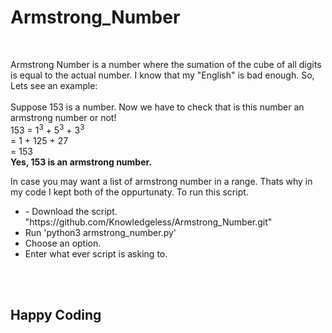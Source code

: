 # Armstrong_Number

<br>
<p>
  Armstrong Number is a number where the sumation of the cube of all digits is equal to the actual number. I know that my "English" is bad enough. So, Lets see an example:<br><br>
  Suppose 153 is a number. Now we have to check that is this number an armstrong number or not!<br>
  153 = 1<sup>3</sup> + 5<sup>3</sup> + 3<sup>3</sup>  <br>
      = 1 + 125 + 27 <br>
      = 153 <br>
<b>Yes, 153 is an armstrong number.</b> <br>
</p>
<p>
  In case you may want a list of armstrong number in a range. Thats why in my code I kept both of the oppurtunaty. To run this script.
  <ul>
    <li>- Download the script. "https://github.com/Knowledgeless/Armstrong_Number.git"</li>
    <li>Run 'python3 armstrong_number.py'</li>
    <li>Choose an option.</li>
    <li>Enter what ever script is asking to.</li>
  </ul>
</p>
<br><br>
<h2>Happy Coding </h2>
